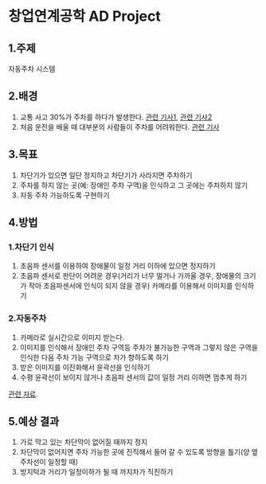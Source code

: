 # 창업연계공학 AD Project

## 1.주제

자동주차 시스템

## 2.배경

1. 교통 사고 30%가 주차를 하다가 발생한다.
[관련 기사1](http://imnews.imbc.com/replay/2017/nw1200/article/4211110_21376.html), [관련 기사2](http://mn.kbs.co.kr/mobile/news/view.do?ncd=3419542#kbsnews)
2. 처음 운전을 배울 때 대부분의 사람들이 주차를 어려워한다. [관련 기사](http://news.khan.co.kr/kh_news/khan_art_view.html?art_id=201010261441441)

## 3.목표

1. 차단기가 있으면 일단 정지하고 차단기가 사라지면 주차하기
2. 주차를 하지 않는 곳(예: 장애인 주차 구역)을 인식하고 그 곳에는 주차하지 않기
3. 자동 주차 가능하도록 구현하기

## 4.방법

### 1.차단기 인식

1. 초음파 센서를 이용하여 장애물이 일정 거리 이하에 있으면 정지하기
2. 초음파 센서로 판단이 어려운 경우(거리가 너무 멀거나 가까울 경우, 장애물의 크기가 작아 초음파센서에 인식이 되지 않을 경우) 카메라를 이용해서 이미지를 인식하기

### 2.자동주차

1. 카메라로 실시간으로 이미지 받는다.
2. 이미지를 인식해서 장애인 주차 구역등 주차가 불가능한 구역과 그렇지 않은 구역을 인식한 다음 주차 가능 구역으로 차가 향하도록 하기
3. 받은 이미지를 이진화해서 윤곽선을 인식하기
4. 수평 윤곽선이 보이지 않거나 초음파 센서의 값이 일정 거리 이하면 멈추게 하기

[관련 자료](http://www.itnews.or.kr/?p=23283).

## 5.예상 결과

1. 가로 막고 있는 차단막이 없어질 때까지 정지
2. 차단막이 없어지면 주차 가능한 곳에 진직해서 들어 갈 수 있도록 방향을 틀기(양 옆 주차선이 일정할 때)
3. 방지턱과 거리가 일정이하가 될 때 까지차가 직진하기
